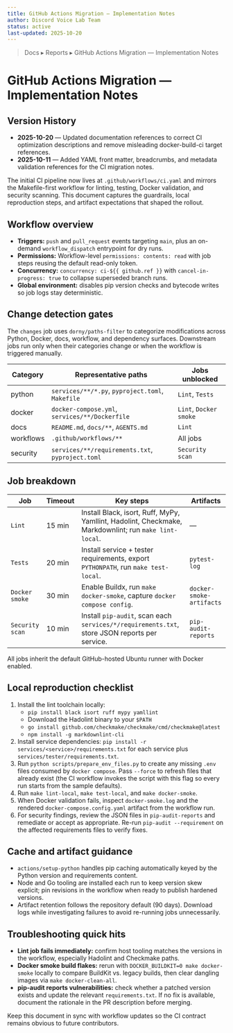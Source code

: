 ```yaml
---
title: GitHub Actions Migration — Implementation Notes
author: Discord Voice Lab Team
status: active
last-updated: 2025-10-20
---
```


<!-- markdownlint-disable-next-line MD041 -->
> Docs ▸ Reports ▸ GitHub Actions Migration — Implementation Notes

# GitHub Actions Migration — Implementation Notes

## Version History

- **2025-10-20** — Updated documentation references to correct CI optimization descriptions and remove misleading docker-build-ci target references.
- **2025-10-11** — Added YAML front matter, breadcrumbs, and metadata validation references for
  the CI migration notes.

The initial CI pipeline now lives at `.github/workflows/ci.yaml` and mirrors the
Makefile-first workflow for linting, testing, Docker validation, and security
scanning. This document captures the guardrails, local reproduction steps, and
artifact expectations that shaped the rollout.

## Workflow overview

- **Triggers:** `push` and `pull_request` events targeting `main`, plus an
  on-demand `workflow_dispatch` entrypoint for dry runs.
- **Permissions:** Workflow-level `permissions: contents: read` with job steps
  reusing the default read-only token.
- **Concurrency:** `concurrency: ci-${{ github.ref }}` with
  `cancel-in-progress: true` to collapse superseded branch runs.
- **Global environment:** disables pip version checks and bytecode writes so job
  logs stay deterministic.

## Change detection gates

The `changes` job uses `dorny/paths-filter` to categorize modifications across
Python, Docker, docs, workflow, and dependency surfaces. Downstream jobs run
only when their categories change or when the workflow is triggered manually.

| Category  | Representative paths                                          | Jobs unblocked            |
|-----------|----------------------------------------------------------------|---------------------------|
| python    | `services/**/*.py`, `pyproject.toml`, `Makefile`               | `Lint`, `Tests`           |
| docker    | `docker-compose.yml`, `services/**/Dockerfile`                | `Lint`, `Docker smoke`    |
| docs      | `README.md`, `docs/**`, `AGENTS.md`                           | `Lint`                    |
| workflows | `.github/workflows/**`                                        | All jobs                  |
| security  | `services/**/requirements.txt`, `pyproject.toml`              | `Security scan`           |

## Job breakdown

| Job            | Timeout | Key steps                                                                                     | Artifacts               |
|----------------|---------|-----------------------------------------------------------------------------------------------|-------------------------|
| `Lint`         | 15 min  | Install Black, isort, Ruff, MyPy, Yamllint, Hadolint, Checkmake, Markdownlint; run `make lint-local`. | —                       |
| `Tests`        | 20 min  | Install service + tester requirements, export `PYTHONPATH`, run `make test-local`.            | `pytest-log`            |
| `Docker smoke` | 30 min  | Enable Buildx, run `make docker-smoke`, capture `docker compose config`.                      | `docker-smoke-artifacts`|
| `Security scan`| 10 min  | Install `pip-audit`, scan each `services/*/requirements.txt`, store JSON reports per service. | `pip-audit-reports`     |

All jobs inherit the default GitHub-hosted Ubuntu runner with Docker enabled.

## Local reproduction checklist

1. Install the lint toolchain locally:
   - `pip install black isort ruff mypy yamllint`
   - Download the Hadolint binary to your `$PATH`
   - `go install github.com/checkmake/checkmake/cmd/checkmake@latest`
   - `npm install -g markdownlint-cli`
2. Install service dependencies: `pip install -r services/<service>/requirements.txt`
   for each service plus `services/tester/requirements.txt`.
3. Run `python scripts/prepare_env_files.py` to create any missing `.env`
   files consumed by `docker compose`. Pass `--force` to refresh files that
   already exist (the CI workflow invokes the script with this flag so every run
   starts from the sample defaults).
4. Run `make lint-local`, `make test-local`, and `make docker-smoke`.
5. When Docker validation fails, inspect `docker-smoke.log` and the rendered
   `docker-compose.config.yaml` artifact from the workflow run.
6. For security findings, review the JSON files in `pip-audit-reports` and
   remediate or accept as appropriate. Re-run `pip-audit --requirement` on the
   affected requirements files to verify fixes.

## Cache and artifact guidance

- `actions/setup-python` handles pip caching automatically keyed by the Python
  version and requirements content.
- Node and Go tooling are installed each run to keep version skew explicit; pin
  revisions in the workflow when ready to publish hardened versions.
- Artifact retention follows the repository default (90 days). Download logs
  while investigating failures to avoid re-running jobs unnecessarily.

## Troubleshooting quick hits

- **Lint job fails immediately:** confirm host tooling matches the versions in
  the workflow, especially Hadolint and Checkmake paths.
- **Docker smoke build flakes:** rerun with `DOCKER_BUILDKIT=0 make docker-smoke`
  locally to compare BuildKit vs. legacy builds, then clear dangling images via
  `make docker-clean-all`.
- **pip-audit reports vulnerabilities:** check whether a patched version exists
  and update the relevant `requirements.txt`. If no fix is available, document
  the rationale in the PR description before merging.

Keep this document in sync with workflow updates so the CI contract remains
obvious to future contributors.
